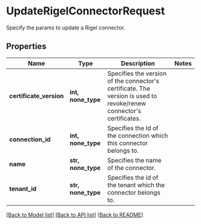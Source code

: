 # UpdateRigelConnectorRequest

Specify the params to update a Rigel connector.

## Properties
Name | Type | Description | Notes
------------ | ------------- | ------------- | -------------
**certificate_version** | **int, none_type** | Specifies the version of the connector&#39;s certificate. The version is used to revoke/renew connector&#39;s certificates. | 
**connection_id** | **int, none_type** | Specifies the Id of the connection which this connector belongs to. | 
**name** | **str, none_type** | Specifies the name of the connector. | 
**tenant_id** | **str, none_type** | Specifies the id of the tenant which the connector belongs to. | 

[[Back to Model list]](../README.md#documentation-for-models) [[Back to API list]](../README.md#documentation-for-api-endpoints) [[Back to README]](../README.md)


